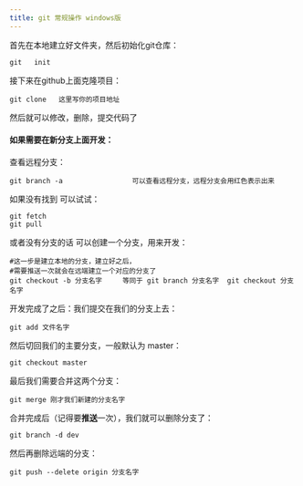 ```yaml
---
title: git 常规操作 windows版
---
```

首先在本地建立好文件夹，然后初始化git仓库：

	git   init
接下来在github上面克隆项目：

	git clone   这里写你的项目地址
然后就可以修改，删除，提交代码了

 

#### 如果需要在新分支上面开发：

查看远程分支：

	git branch -a                 可以查看远程分支，远程分支会用红色表示出来
	
 如果没有找到   可以试试：

	git fetch 
	git pull
或者没有分支的话  可以创建一个分支，用来开发：

	#这一步是建立本地的分支，建立好之后，
	#需要推送一次就会在远端建立一个对应的分支了
	git checkout -b 分支名字     等同于 git branch 分支名字  git checkout 分支名字     
开发完成了之后：我们提交在我们的分支上去：

	git add 文件名字
然后切回我们的主要分支，一般默认为 master：

	git checkout master
最后我们需要合并这两个分支：

	git merge 刚才我们新建的分支名字
合并完成后（记得要**推送**一次），我们就可以删除分支了：

	git branch -d dev
然后再删除远端的分支：

	git push --delete origin 分支名字